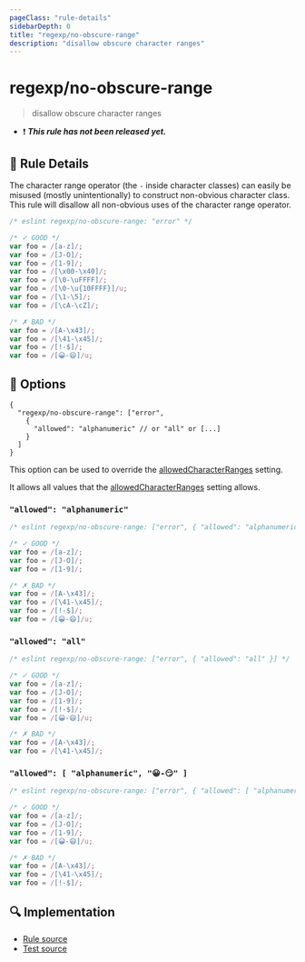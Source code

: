 ```yaml
---
pageClass: "rule-details"
sidebarDepth: 0
title: "regexp/no-obscure-range"
description: "disallow obscure character ranges"
---
```

# regexp/no-obscure-range

> disallow obscure character ranges

- :exclamation: <badge text="This rule has not been released yet." vertical="middle" type="error"> ***This rule has not been released yet.*** </badge>

## :book: Rule Details

The character range operator (the `-` inside character classes) can easily be misused (mostly unintentionally) to construct non-obvious character class. This rule will disallow all non-obvious uses of the character range operator.

<eslint-code-block>

```js
/* eslint regexp/no-obscure-range: "error" */

/* ✓ GOOD */
var foo = /[a-z]/;
var foo = /[J-O]/;
var foo = /[1-9]/;
var foo = /[\x00-\x40]/;
var foo = /[\0-\uFFFF]/;
var foo = /[\0-\u{10FFFF}]/u;
var foo = /[\1-\5]/;
var foo = /[\cA-\cZ]/;

/* ✗ BAD */
var foo = /[A-\x43]/;
var foo = /[\41-\x45]/;
var foo = /[!-$]/;
var foo = /[😀-😄]/u;
```

</eslint-code-block>

## :wrench: Options


```json5
{
  "regexp/no-obscure-range": ["error",
    {
      "allowed": "alphanumeric" // or "all" or [...]
    }
  ]
}
```

This option can be used to override the [allowedCharacterRanges] setting.

It allows all values that the [allowedCharacterRanges] setting allows.

[allowedCharacterRanges]: ../settings/README.md#allowedCharacterRanges

### `"allowed": "alphanumeric"`

<eslint-code-block fix>

```js
/* eslint regexp/no-obscure-range: ["error", { "allowed": "alphanumeric" }] */

/* ✓ GOOD */
var foo = /[a-z]/;
var foo = /[J-O]/;
var foo = /[1-9]/;

/* ✗ BAD */
var foo = /[A-\x43]/;
var foo = /[\41-\x45]/;
var foo = /[!-$]/;
var foo = /[😀-😄]/u;
```

</eslint-code-block>

### `"allowed": "all"`

<eslint-code-block fix>

```js
/* eslint regexp/no-obscure-range: ["error", { "allowed": "all" }] */

/* ✓ GOOD */
var foo = /[a-z]/;
var foo = /[J-O]/;
var foo = /[1-9]/;
var foo = /[!-$]/;
var foo = /[😀-😄]/u;

/* ✗ BAD */
var foo = /[A-\x43]/;
var foo = /[\41-\x45]/;
```

</eslint-code-block>

### `"allowed": [ "alphanumeric", "😀-😏" ]`

<eslint-code-block fix>

```js
/* eslint regexp/no-obscure-range: ["error", { "allowed": [ "alphanumeric", "😀-😏" ] }] */

/* ✓ GOOD */
var foo = /[a-z]/;
var foo = /[J-O]/;
var foo = /[1-9]/;
var foo = /[😀-😄]/u;

/* ✗ BAD */
var foo = /[A-\x43]/;
var foo = /[\41-\x45]/;
var foo = /[!-$]/;
```

</eslint-code-block>

## :mag: Implementation

- [Rule source](https://github.com/ota-meshi/eslint-plugin-regexp/blob/master/lib/rules/no-obscure-range.ts)
- [Test source](https://github.com/ota-meshi/eslint-plugin-regexp/blob/master/tests/lib/rules/no-obscure-range.ts)
